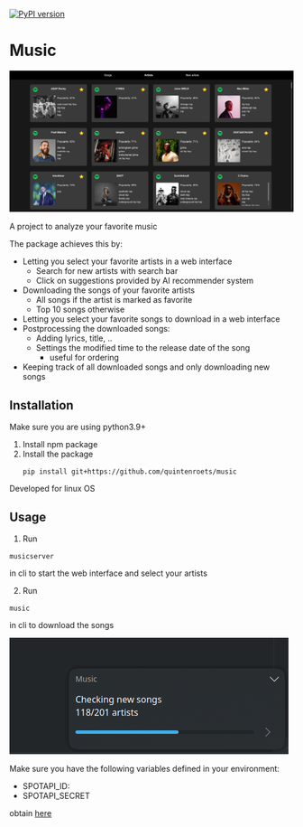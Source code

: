 [![PyPI version](https://badge.fury.io/py/musicmaster.svg)](https://badge.fury.io/py/musicmaster)

# Music

![example view](examples/artists.png?raw=true)

A project to analyze your favorite music

The package achieves this by:
* Letting you select your favorite artists in a web interface
    * Search for new artists with search bar
    * Click on suggestions provided by AI recommender system
* Downloading the songs of your favorite artists
    * All songs if the artist is marked as favorite
    * Top 10 songs otherwise
* Letting you select your favorite songs to download in a web interface
* Postprocessing the downloaded songs:
    * Adding lyrics, title, ..
    * Settings the modified time to the release date of the song 
        * useful for ordering
* Keeping track of all downloaded songs and only downloading new songs

## Installation

Make sure you are using python3.9+

1) Install npm package
2) Install the package
    ```shell
    pip install git+https://github.com/quintenroets/music
    ```
    
Developed for linux OS

## Usage
1) Run

```shell
musicserver
```
in cli to start the web interface and select your artists

2) Run

```shell
music
```
in cli to download the songs

![progress example](examples/updating.png?raw=true)

Make sure you have the following variables defined in your environment:
* SPOTAPI_ID:
* SPOTAPI_SECRET

obtain [here](https://developer.spotify.com/documentation/general/guides/authorization/app-settings/)
